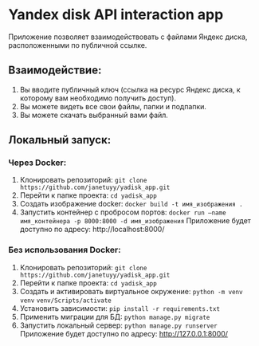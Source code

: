 # Yandex disk API interaction app

Приложение позволяет взаимодействовать с файлами Яндекс диска, расположенными по публичной ссылке.

## Взаимодействие:
1. Вы вводите публичный ключ (ссылка на ресурс Яндекс диска, к которому вам необходимо получить доступ).
2. Вы можете видеть все свои файлы, папки и подпапки.
3. Вы можете скачать выбранный вами файл.

## Локальный запуск:

### Через Docker:
1. Клонировать репозиторий: `git clone https://github.com/janetuyy/yadisk_app.git`
2. Перейти к папке проекта: `cd yadisk_app`
3. Создать изображение docker: `docker build -t имя_изображения .`
4. Запустить контейнер с пробросом портов: `docker run —name имя_контейнера -p 8000:8000 -d имя_изображения`
Приложение будет доступно по адресу: http://localhost:8000/

### Без использования Docker:
1. Клонировать репозиторий: `git clone https://github.com/janetuyy/yadisk_app.git`
2. Перейти к папке проекта: `cd yadisk_app`
3. Создать и активировать виртуальное окружение: `python -m venv venv`
`venv/Scripts/activate`
3. Установить зависимости: `pip install -r requirements.txt`
4. Применить миграции для БД: `python manage.py migrate`
5. Запустить локальный сервер: `python manage.py runserver`
Приложение будет доступно по адресу: http://127.0.0.1:8000/
